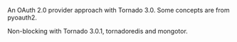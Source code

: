 An OAuth 2.0 provider approach with Tornado 3.0. Some concepts are from pyoauth2.

Non-blocking with Tornado 3.0.1, tornadoredis and mongotor.
